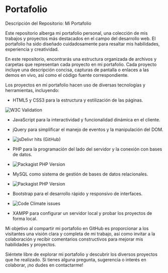 # Portafolio
Descripción del Repositorio: Mi Portafolio

Este repositorio alberga mi portafolio personal, una colección de mis trabajos y proyectos más destacados en el campo del desarrollo web. El portafolio ha sido diseñado cuidadosamente para resaltar mis habilidades, experiencia y creatividad.

En este repositorio, encontrarás una estructura organizada de archivos y carpetas que representan cada proyecto en mi portafolio. Cada proyecto incluye una descripción concisa, capturas de pantalla o enlaces a las demos en vivo, así como el código fuente correspondiente.

Los proyectos en mi portafolio hacen uso de diversas tecnologías y herramientas, incluyendo:

- HTML5 y CSS3 para la estructura y estilización de las páginas.
<img alt="W3C Validation" src="https://img.shields.io/w3c-validation/:parser">


- JavaScript para la interactividad y funcionalidad dinámica en el cliente.
  

- jQuery para simplificar el manejo de eventos y la manipulación del DOM.
- ![jsDelivr hits (GitHub)](https://img.shields.io/jsdelivr/gh/:period/:user/:repo)

- PHP para la programación del lado del servidor y la conexión con bases de datos.
- ![Packagist PHP Version](https://img.shields.io/packagist/dependency-v/:user/:repo/:dependency)

- MySQL como sistema de gestión de bases de datos relacionales.
- ![Packagist PHP Version](https://img.shields.io/packagist/dependency-v/:user/:repo/:dependency)

- Bootstrap para el desarrollo rápido y responsivo de interfaces.
- ![Code Climate issues](https://img.shields.io/codeclimate/issues/:user/:repo)

- XAMPP para configurar un servidor local y probar los proyectos de forma local.

Mi objetivo al compartir mi portafolio en GitHub es proporcionar a los visitantes una visión clara y completa de mi trabajo, así como invitar a la colaboración y recibir comentarios constructivos para mejorar mis habilidades y proyectos.

Siéntete libre de explorar mi portafolio y descubrir los diversos proyectos que he realizado. Si tienes alguna pregunta, sugerencia o interés en colaborar, ¡no dudes en contactarme!
